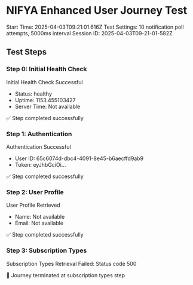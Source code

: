 # NIFYA Enhanced User Journey Test
Start Time: 2025-04-03T09:21:01.616Z
Test Settings: 10 notification poll attempts, 5000ms interval
Session ID: 2025-04-03T09-21-01-582Z

## Test Steps

### Step 0: Initial Health Check
Initial Health Check Successful
- Status: healthy
- Uptime: 1153.455103427
- Server Time: Not available

✅ Step completed successfully

### Step 1: Authentication
Authentication Successful
- User ID: 65c6074d-dbc4-4091-8e45-b6aecffd9ab9
- Token: eyJhbGciOi...

✅ Step completed successfully

### Step 2: User Profile
User Profile Retrieved
- Name: Not available
- Email: Not available

✅ Step completed successfully

### Step 3: Subscription Types
Subscription Types Retrieval Failed: Status code 500
      
🛑 Journey terminated at subscription types step
